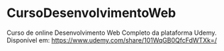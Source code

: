 # CursoDesenvolvimentoWeb
Curso de online Desenvolvimento Web Completo da plataforma Udemy.
Disponível em: https://www.udemy.com/share/101WqGB0QfcFdWTXk=/
